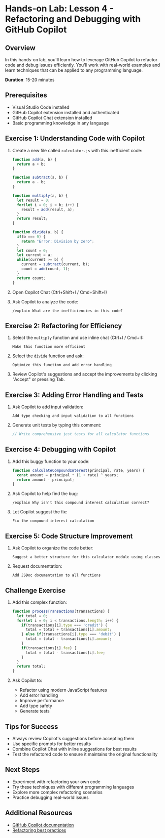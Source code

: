 # Hands-on Lab: Lesson 4 - Refactoring and Debugging with GitHub Copilot

## Overview
In this hands-on lab, you'll learn how to leverage GitHub Copilot to refactor code and debug issues efficiently. You'll work with real-world examples and learn techniques that can be applied to any programming language.

**Duration**: 15-20 minutes

## Prerequisites
- Visual Studio Code installed
- GitHub Copilot extension installed and authenticated
- GitHub Copilot Chat extension installed
- Basic programming knowledge in any language

## Exercise 1: Understanding Code with Copilot

1. Create a new file called `calculator.js` with this inefficient code:
   ```javascript
   function add(a, b) {
     return a + b;
   }
   
   function subtract(a, b) {
     return a - b;
   }
   
   function multiply(a, b) {
     let result = 0;
     for(let i = 0; i < b; i++) {
       result = add(result, a);
     }
     return result;
   }
   
   function divide(a, b) {
     if(b === 0) {
       return "Error: Division by zero";
     }
     let count = 0;
     let current = a;
     while(current >= b) {
       current = subtract(current, b);
       count = add(count, 1);
     }
     return count;
   }
   ```

2. Open Copilot Chat (Ctrl+Shift+I / Cmd+Shift+I)

3. Ask Copilot to analyze the code:
   ```
   /explain What are the inefficiencies in this code?
   ```

## Exercise 2: Refactoring for Efficiency

1. Select the `multiply` function and use inline chat (Ctrl+I / Cmd+I):
   ```
   Make this function more efficient
   ```

2. Select the `divide` function and ask:
   ```
   Optimize this function and add error handling
   ```

3. Review Copilot's suggestions and accept the improvements by clicking "Accept" or pressing Tab.

## Exercise 3: Adding Error Handling and Tests

1. Ask Copilot to add input validation:
   ```
   Add type checking and input validation to all functions
   ```

2. Generate unit tests by typing this comment:
   ```javascript
   // Write comprehensive jest tests for all calculator functions
   ```

## Exercise 4: Debugging with Copilot

1. Add this buggy function to your code:
   ```javascript
   function calculateCompoundInterest(principal, rate, years) {
     const amount = principal * (1 + rate) ^ years;
     return amount - principal;
   }
   ```

2. Ask Copilot to help find the bug:
   ```
   /explain Why isn't this compound interest calculation correct?
   ```

3. Let Copilot suggest the fix:
   ```
   Fix the compound interest calculation
   ```

## Exercise 5: Code Structure Improvement

1. Ask Copilot to organize the code better:
   ```
   Suggest a better structure for this calculator module using classes
   ```

2. Request documentation:
   ```
   Add JSDoc documentation to all functions
   ```

## Challenge Exercise

1. Add this complex function:
   ```javascript
   function processTransactions(transactions) {
     let total = 0;
     for(let i = 0; i < transactions.length; i++) {
       if(transactions[i].type === 'credit') {
         total = total + transactions[i].amount;
       } else if(transactions[i].type === 'debit') {
         total = total - transactions[i].amount;
       }
       if(transactions[i].fee) {
         total = total - transactions[i].fee;
       }
     }
     return total;
   }
   ```

2. Ask Copilot to:
   - Refactor using modern JavaScript features
   - Add error handling
   - Improve performance
   - Add type safety
   - Generate tests

## Tips for Success
- Always review Copilot's suggestions before accepting them
- Use specific prompts for better results
- Combine Copilot Chat with inline suggestions for best results
- Test the refactored code to ensure it maintains the original functionality

## Next Steps
- Experiment with refactoring your own code
- Try these techniques with different programming languages
- Explore more complex refactoring scenarios
- Practice debugging real-world issues

## Additional Resources
- [GitHub Copilot documentation](https://docs.github.com/en/copilot)
- [Refactoring best practices](https://docs.github.com/en/copilot/using-github-copilot/example-use-cases/refactoring-code-with-github-copilot)
